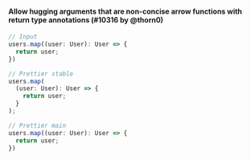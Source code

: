 #### Allow hugging arguments that are non-concise arrow functions with return type annotations (#10316 by @thorn0)

<!-- prettier-ignore -->
```ts
// Input
users.map((user: User): User => {
  return user;
})

// Prettier stable
users.map(
  (user: User): User => {
    return user;
  }
);

// Prettier main
users.map((user: User): User => {
  return user;
})
```
